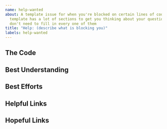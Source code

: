 ```yaml
---
name: help-wanted
about: A template issue for when you're blocked on certain lines of code.  This
  template has a lot of sections to get you thinking about your question, you
  don't need to fill in every one of them
title: "Help: (describe what is blocking you)"
labels: help-wanted
---
```


<!--
  Make your issue easy to find:

  - milestone: the challenge type
  - labels: anything that will make this easier to filter
  - assign: anyone you would like help from
-->

## The Code

<!--
  The code you have a question about (it doesn't need to be your code!). This can
  be shared a few ways:

  - a snippet in the MD of your issue or
  - a permalink: https://help.github.com/en/github/managing-your-work-on-github/creating-a-permanent-link-to-a-code-snippet
    or
  - a gist: https://help.github.com/en/github/writing-on-github/creating-gists
-->

## Best Understanding

<!--
  Explain the situation:

  - What _does_ the code do
  - What do you _want_ it to do
  - How do you think it works?
  - What don't you understand about how it works?
-->

## Best Efforts

<!--
  If this is your code and it has a bug, explain what you've tried so far:

  - Include code
  - Mention everything you tried, even if it seems silly to you
  - What happened with each effort?
  - What brought you closer?
  - What brought you farther?
-->

## Helpful Links

<!--
  Videos, articles, snippets, ... anything that helped you understand or make
  progress on the problem.
-->

## Hopeful Links

<!--
  Links that look like they should be helpful but you just can't put all the
  pieces together.
-->
